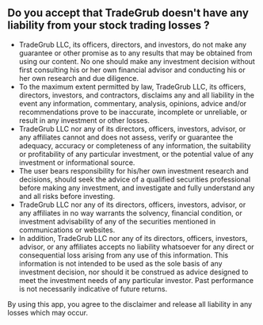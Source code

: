 ## Do you accept that TradeGrub doesn't have any liability from your stock trading losses ?
	
- TradeGrub LLC, its officers, directors, and investors, do not make any guarantee or other promise as to any results that may be obtained from using our content. No one should make any investment decision without first consulting his or her own financial advisor and conducting his or her own research and due diligence.
- To the maximum extent permitted by law, TradeGrub LLC, its officers, directors, investors, and contractors, disclaims any and all liability in the event any information, commentary, analysis, opinions, advice and/or recommendations prove to be inaccurate, incomplete or unreliable, or result in any investment or other losses.
- TradeGrub LLC nor any of its directors, officers, investors, advisor, or any affiliates cannot and does not assess, verify or guarantee the adequacy, accuracy or completeness of any information, the suitability or profitability of any particular investment, or the potential value of any investment or informational source. 
- The user bears responsibility for his/her own investment research and decisions, should seek the advice of a qualified securities professional before making any investment, and investigate and fully understand any and all risks before investing. 
- TradeGrub LLC nor any of its directors, officers, investors, advisor, or any affiliates in no way warrants the solvency, financial condition, or investment advisability of any of the securities mentioned in communications or websites. 
- In addition, TradeGrub LLC nor any of its directors, officers, investors, advisor, or any affiliates accepts no liability whatsoever for any direct or consequential loss arising from any use of this information. This information is not intended to be used as the sole basis of any investment decision, nor should it be construed as advice designed to meet the investment needs of any particular investor. Past performance is not necessarily indicative of future returns.
	
By using this app, you agree to the disclaimer and release all liability in any losses which may occur.
